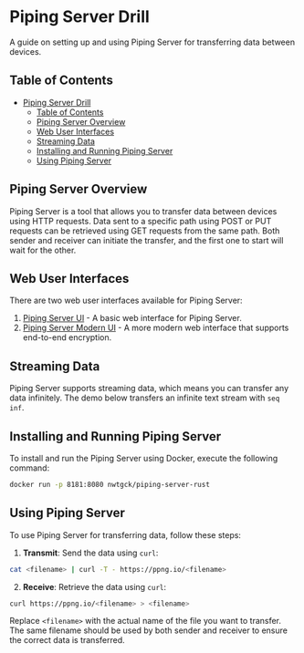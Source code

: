 # Piping Server Drill

A guide on setting up and using Piping Server for transferring data between devices.

## Table of Contents

- [Piping Server Drill](#piping-server-drill)
  - [Table of Contents](#table-of-contents)
  - [Piping Server Overview](#piping-server-overview)
  - [Web User Interfaces](#web-user-interfaces)
  - [Streaming Data](#streaming-data)
  - [Installing and Running Piping Server](#installing-and-running-piping-server)
  - [Using Piping Server](#using-piping-server)

## Piping Server Overview

Piping Server is a tool that allows you to transfer data between devices using HTTP requests. Data sent to a specific path using POST or PUT requests can be retrieved using GET requests from the same path. Both sender and receiver can initiate the transfer, and the first one to start will wait for the other.

## Web User Interfaces

There are two web user interfaces available for Piping Server:

1. [Piping Server UI](https://ppng.io) - A basic web interface for Piping Server.
2. [Piping Server Modern UI](https://piping-ui.org) - A more modern web interface that supports end-to-end encryption.

## Streaming Data

Piping Server supports streaming data, which means you can transfer any data infinitely. The demo below transfers an infinite text stream with `seq inf`.

## Installing and Running Piping Server

To install and run the Piping Server using Docker, execute the following command:

```bash
docker run -p 8181:8080 nwtgck/piping-server-rust
```

## Using Piping Server

To use Piping Server for transferring data, follow these steps:

1. **Transmit**: Send the data using `curl`:

```bash
cat <filename> | curl -T - https://ppng.io/<filename>
```

2. **Receive**: Retrieve the data using `curl`:

```bash
curl https://ppng.io/<filename> > <filename>
```

Replace `<filename>` with the actual name of the file you want to transfer. The same filename should be used by both sender and receiver to ensure the correct data is transferred.
